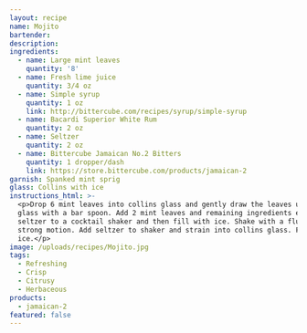 ```yaml
---
layout: recipe
name: Mojito
bartender:
description:
ingredients:
  - name: Large mint leaves
    quantity: '8'
  - name: Fresh lime juice
    quantity: 3/4 oz
  - name: Simple syrup
    quantity: 1 oz
    link: http://bittercube.com/recipes/syrup/simple-syrup
  - name: Bacardi Superior White Rum
    quantity: 2 oz
  - name: Seltzer
    quantity: 2 oz
  - name: Bittercube Jamaican No.2 Bitters
    quantity: 1 dropper/dash
    link: https://store.bittercube.com/products/jamaican-2
garnish: Spanked mint sprig
glass: Collins with ice
instructions_html: >-
  <p>Drop 6 mint leaves into collins glass and gently draw the leaves up the
  glass with a bar spoon. Add 2 mint leaves and remaining ingredients except
  seltzer to a cocktail shaker and then fill with ice. Shake with a fluid,
  strong motion. Add seltzer to shaker and strain into collins glass. Fill with
  ice.</p>
image: /uploads/recipes/Mojito.jpg
tags:
  - Refreshing
  - Crisp
  - Citrusy
  - Herbaceous
products:
  - jamaican-2
featured: false
---
```



